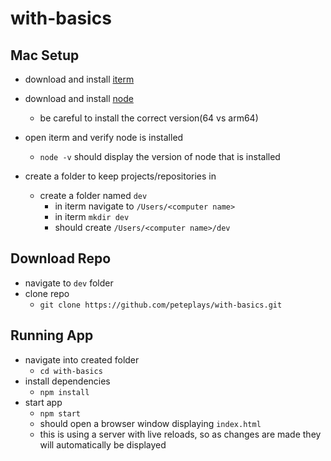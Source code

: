 # with-basics

## Mac Setup
- download and install [iterm](https://iterm2.com/downloads.html)
- download and install [node](https://nodejs.org/en/download/)
  - be careful to install the correct version(64 vs arm64)

- open iterm and verify node is installed
  - `node -v`  should display the version of node that is installed

- create a folder to keep projects/repositories in
  - create a folder named `dev`
    - in iterm navigate to `/Users/<computer name>`
    - in iterm `mkdir dev`
    - should create `/Users/<computer name>/dev`

## Download Repo
- navigate to `dev` folder
- clone repo
   - `git clone https://github.com/peteplays/with-basics.git`


## Running App
- navigate into created folder
  - `cd with-basics`
- install dependencies
  - `npm install`
- start app
  - `npm start`
  - should open a browser window displaying `index.html`
  - this is using a server with live reloads, so as changes are made they will automatically be displayed
